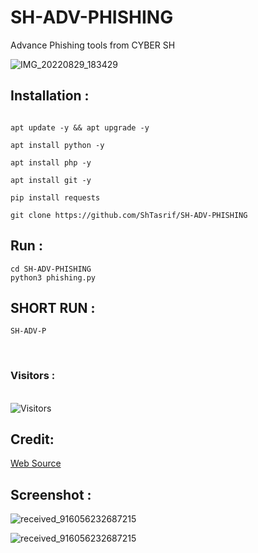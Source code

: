 # SH-ADV-PHISHING 
Advance Phishing tools from CYBER SH

![IMG_20220829_183429](https://user-images.githubusercontent.com/85736436/187202159-210f0194-6fce-405f-8a28-f008480515e1.jpg)

## Installation :

```

apt update -y && apt upgrade -y 

apt install python -y

apt install php -y

apt install git -y

pip install requests 

git clone https://github.com/ShTasrif/SH-ADV-PHISHING
```
## Run : 
```
cd SH-ADV-PHISHING 
python3 phishing.py
```
## SHORT RUN :
```
SH-ADV-P
```
<br>
<h3>Visitors :</h3>
<br>
<img src="https://profile-counter.glitch.me/ShTasrif/count.svg" alt="Visitors">

## Credit:
<a href="https://github.com/Teamex07/Ex-Advance-Phisher">Web Source</a>

## Screenshot : 

![received_916056232687215](https://user-images.githubusercontent.com/85736436/187211113-4b659281-72f9-411c-9d72-ea0cddad7473.jpeg)

![received_916056232687215](https://user-images.githubusercontent.com/85736436/187210398-94184baa-4757-4565-8154-e37cf6a25b4c.jpeg)

